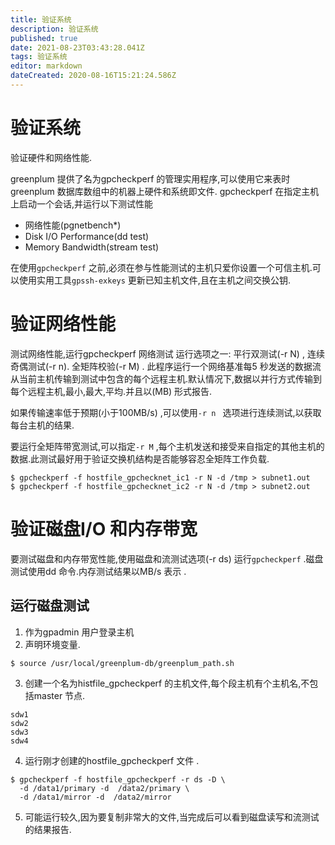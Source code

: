 ```yaml
---
title: 验证系统
description: 验证系统
published: true
date: 2021-08-23T03:43:28.041Z
tags: 验证系统
editor: markdown
dateCreated: 2020-08-16T15:21:24.586Z
---
```


# 验证系统
验证硬件和网络性能.

greenplum 提供了名为gpcheckperf 的管理实用程序,可以使用它来表时greenplum 数据库数组中的机器上硬件和系统即文件.
gpcheckperf 在指定主机上启动一个会话,并运行以下测试性能 


- 网络性能(pgnetbench*)
- Disk I/O Performance(dd test)
- Memory Bandwidth(stream test)

在使用`gpcheckperf` 之前,必须在参与性能测试的主机只爱你设置一个可信主机.可以使用实用工具`gpssh-exkeys` 更新已知主机文件,且在主机之间交换公钥.

# 验证网络性能

测试网络性能,运行gpcheckperf 网络测试
运行选项之一: 平行双测试(-r N) ,
连续奇偶测试(-r n).
全矩阵校验(-r M) .
此程序运行一个网络基准每5 秒发送的数据流从当前主机传输到测试中包含的每个远程主机.默认情况下,数据以并行方式传输到每个远程主机,最小,最大,平均.并且以(MB) 形式报告.

如果传输速率低于预期(小于100MB/s) ,可以使用`-r n ` 选项进行连续测试,以获取每台主机的结果. 

要运行全矩阵带宽测试,可以指定`-r M` ,每个主机发送和接受来自指定的其他主机的数据.此测试最好用于验证交换机结构是否能够容忍全矩阵工作负载. 

```
$ gpcheckperf -f hostfile_gpchecknet_ic1 -r N -d /tmp > subnet1.out
$ gpcheckperf -f hostfile_gpchecknet_ic2 -r N -d /tmp > subnet2.out
```

# 验证磁盘I/O 和内存带宽

要测试磁盘和内存带宽性能,使用磁盘和流测试选项(-r ds) 运行`gpcheckperf` .磁盘测试使用dd 命令.内存测试结果以MB/s 表示 .

## 运行磁盘测试
1. 作为gpadmin 用户登录主机
2. 声明环境变量.

```
$ source /usr/local/greenplum-db/greenplum_path.sh

```
3. 创建一个名为histfile_gpcheckperf 的主机文件,每个段主机有个主机名,不包括master 节点.

```
sdw1
sdw2
sdw3
sdw4
```
4. 运行刚才创建的hostfile_gpcheckperf 文件 .
```
$ gpcheckperf -f hostfile_gpcheckperf -r ds -D \
  -d /data1/primary -d  /data2/primary \
  -d /data1/mirror -d  /data2/mirror
  ```
5. 可能运行较久,因为要复制非常大的文件,当完成后可以看到磁盘读写和流测试的结果报告.



